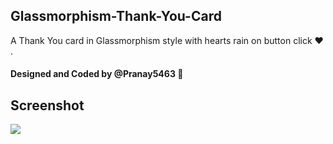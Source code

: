 ## Glassmorphism-Thank-You-Card
A Thank You card in Glassmorphism style with hearts rain on button click ❤️ .

#### Designed and Coded by @Pranay5463 👻

## Screenshot
<img src="https://firebasestorage.googleapis.com/v0/b/creature-zx.appspot.com/o/165376782412a?alt=media&token=263868cd-6bc0-42a8-8051-6d29cc225e07">
